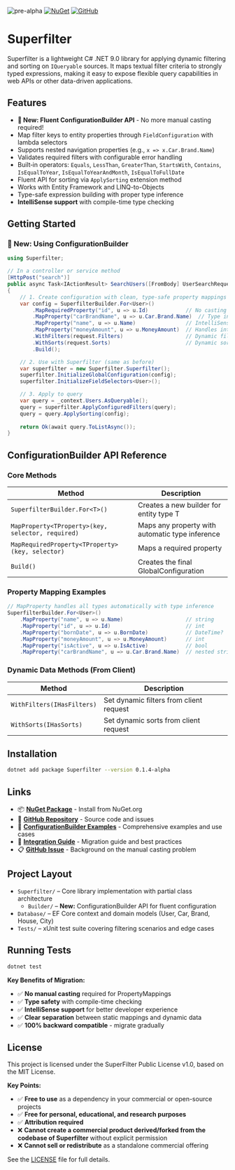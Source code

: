 ![pre-alpha](https://img.shields.io/badge/status-Available_soon_🚧-ff69b4?style=for-the-badge&logoColor=white&label=WIP)
[![NuGet](https://img.shields.io/nuget/v/Superfilter?style=for-the-badge)](https://www.nuget.org/packages/Superfilter/)
[![GitHub](https://img.shields.io/badge/GitHub-Repository-blue?style=for-the-badge&logo=github)](https://github.com/Ibramadi75/Superfilter)

# Superfilter

Superfilter is a lightweight C# .NET 9.0 library for applying dynamic filtering and sorting on `IQueryable` sources. It maps textual filter criteria to strongly typed expressions, making it easy to expose flexible query capabilities in web APIs or other data-driven applications.

## Features

- **🚀 New: Fluent ConfigurationBuilder API** - No more manual casting required!
- Map filter keys to entity properties through `FieldConfiguration` with lambda selectors
- Supports nested navigation properties (e.g., `x => x.Car.Brand.Name`)
- Validates required filters with configurable error handling
- Built‑in operators: `Equals`, `LessThan`, `GreaterThan`, `StartsWith`, `Contains`, `IsEqualToYear`, `IsEqualToYearAndMonth`, `IsEqualToFullDate`
- Fluent API for sorting via `ApplySorting` extension method
- Works with Entity Framework and LINQ-to-Objects
- Type-safe expression building with proper type inference
- **IntelliSense support** with compile-time type checking

## Getting Started

### 🚀 New: Using ConfigurationBuilder

```csharp
using Superfilter;

// In a controller or service method
[HttpPost("search")]
public async Task<IActionResult> SearchUsers([FromBody] UserSearchRequest request)
{
    // 1. Create configuration with clean, type-safe property mappings
    var config = SuperfilterBuilder.For<User>()
        .MapRequiredProperty("id", u => u.Id)            // No casting required!
        .MapProperty("carBrandName", u => u.Car.Brand.Name)  // Type inference works for any type
        .MapProperty("name", u => u.Name)                // IntelliSense support
        .MapProperty("moneyAmount", u => u.MoneyAmount)  // Handles int, string, DateTime, etc.
        .WithFilters(request.Filters)                    // Dynamic filters from client
        .WithSorts(request.Sorts)                        // Dynamic sorts from client
        .Build();

    // 2. Use with Superfilter (same as before)
    var superfilter = new Superfilter.Superfilter();
    superfilter.InitializeGlobalConfiguration(config);
    superfilter.InitializeFieldSelectors<User>();

    // 3. Apply to query
    var query = _context.Users.AsQueryable();
    query = superfilter.ApplyConfiguredFilters(query);
    query = query.ApplySorting(config);
    
    return Ok(await query.ToListAsync());
}
```

## ConfigurationBuilder API Reference

### Core Methods

| Method | Description |
|--------|-------------|
| `SuperfilterBuilder.For<T>()` | Creates a new builder for entity type T |
| `MapProperty<TProperty>(key, selector, required)` | Maps any property with automatic type inference |
| `MapRequiredProperty<TProperty>(key, selector)` | Maps a required property |
| `Build()` | Creates the final GlobalConfiguration |

### Property Mapping Examples

```csharp
// MapProperty handles all types automatically with type inference
SuperfilterBuilder.For<User>()
    .MapProperty("name", u => u.Name)                    // string
    .MapProperty("id", u => u.Id)                        // int  
    .MapProperty("bornDate", u => u.BornDate)            // DateTime?
    .MapProperty("moneyAmount", u => u.MoneyAmount)      // int
    .MapProperty("isActive", u => u.IsActive)            // bool
    .MapProperty("carBrandName", u => u.Car.Brand.Name)  // nested string
```

### Dynamic Data Methods (From Client)

| Method | Description |
|--------|-------------|
| `WithFilters(IHasFilters)` | Set dynamic filters from client request |
| `WithSorts(IHasSorts)` | Set dynamic sorts from client request |

## Installation

```bash
dotnet add package Superfilter --version 0.1.4-alpha
```

## Links

- 📦 **[NuGet Package](https://www.nuget.org/packages/Superfilter/)** - Install from NuGet.org
- 🐙 **[GitHub Repository](https://github.com/Ibramadi75/Superfilter)** - Source code and issues
- 📖 **[ConfigurationBuilder Examples](CONFIGURATION_BUILDER_EXAMPLES.md)** - Comprehensive examples and use cases
- 🚀 **[Integration Guide](CONFIGURATION_BUILDER_INTEGRATION.md)** - Migration guide and best practices
- 📋 **[GitHub Issue](ISSUE_PROPERTY_MAPPING_CASTING.md)** - Background on the manual casting problem

## Project Layout

- `Superfilter/` – Core library implementation with partial class architecture
  - `Builder/` – **New:** ConfigurationBuilder API for fluent configuration
- `Database/` – EF Core context and domain models (User, Car, Brand, House, City)  
- `Tests/` – xUnit test suite covering filtering scenarios and edge cases

## Running Tests

```bash
dotnet test
```

**Key Benefits of Migration:**
- ✅ **No manual casting** required for PropertyMappings
- ✅ **Type safety** with compile-time checking
- ✅ **IntelliSense support** for better developer experience
- ✅ **Clear separation** between static mappings and dynamic data
- ✅ **100% backward compatible** - migrate gradually

## License

This project is licensed under the SuperFilter Public License v1.0, based on the MIT License. 

**Key Points:**
- ✅ **Free to use** as a dependency in your commercial or open-source projects
- ✅ **Free for personal, educational, and research purposes**
- ✅ **Attribution required**
- ❌ **Cannot create a commercial product derived/forked from the codebase of Superfilter** without explicit permission
- ❌ **Cannot sell or redistribute** as a standalone commercial offering

See the [LICENSE](LICENSE) file for full details.

